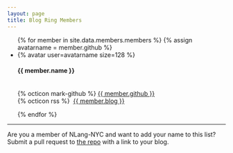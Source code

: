 ```yaml
---
layout: page
title: Blog Ring Members
---
```


<ul class="memberslist">
{% for member in site.data.members.members %}
  {% assign avatarname = member.github %}
    <li>{% avatar user=avatarname size=128 %}
       <div>
       <h4>{{ member.name }}</h4>
       <br />
       {% octicon mark-github %} <a href="http://github.com/{{ member.github }}">{{ member.github }}</a>
       <br />
       {% octicon rss %} &nbsp;<a href="{{ member.blog }}">{{ member.blog }}</a>
       </div>
    </li>

  {% endfor %}
</ul>

<hr/>

<p>
Are you a member of NLang-NYC and want to add your name to this list? Submit a pull request to <a href="https://github.com/nlangnyc/nlangnyc.github.io">the repo</a> with a link to your blog.
</p>
